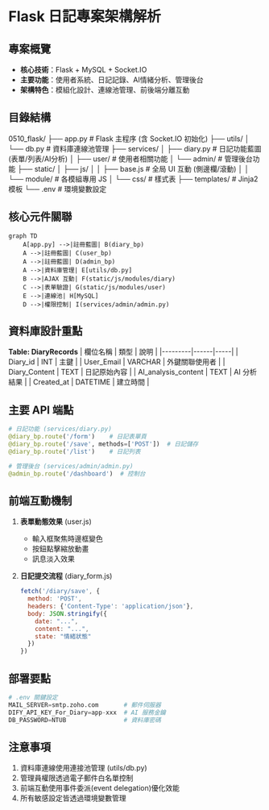 # Flask 日記專案架構解析

## 專案概覽
- **核心技術**：Flask + MySQL + Socket.IO
- **主要功能**：使用者系統、日記記錄、AI情緒分析、管理後台
- **架構特色**：模組化設計、連線池管理、前後端分離互動

## 目錄結構

 0510_flask/
├── app.py # Flask 主程序 (含 Socket.IO 初始化)
├── utils/
│ └── db.py # 資料庫連線池管理
├── services/
│ ├── diary.py # 日記功能藍圖 (表單/列表/AI分析)
│ ├── user/ # 使用者相關功能
│ └── admin/ # 管理後台功能
├── static/
│ ├── js/
│ │ ├── base.js # 全局 UI 互動 (側邊欄/滾動)
│ │ └── module/ # 各模組專用 JS
│ └── css/ # 樣式表
├── templates/ # Jinja2 模板
└── .env # 環境變數設定

## 核心元件關聯
```mermaid
graph TD
    A[app.py] -->|註冊藍圖| B(diary_bp)
    A -->|註冊藍圖| C(user_bp)
    A -->|註冊藍圖| D(admin_bp)
    A -->|資料庫管理| E[utils/db.py]
    B -->|AJAX 互動| F(static/js/modules/diary)
    C -->|表單驗證| G(static/js/modules/user)
    E -->|連線池| H[MySQL]
    D -->|權限控制| I(services/admin/admin.py)
```

## 資料庫設計重點
**Table: DiaryRecords**
| 欄位名稱 | 類型 | 說明 |
|---------|------|-----|
| Diary_id | INT | 主鍵 |
| User_Email | VARCHAR | 外鍵關聯使用者 |
| Diary_Content | TEXT | 日記原始內容 |
| AI_analysis_content | TEXT | AI 分析結果 |
| Created_at | DATETIME | 建立時間 |

## 主要 API 端點
```python
# 日記功能 (services/diary.py)
@diary_bp.route('/form')    # 日記表單頁
@diary_bp.route('/save', methods=['POST'])  # 日記儲存
@diary_bp.route('/list')    # 日記列表

# 管理後台 (services/admin/admin.py)
@admin_bp.route('/dashboard')  # 控制台
```

## 前端互動機制
1. **表單動態效果** (user.js)
   - 輸入框聚焦時邊框變色
   - 按鈕點擊縮放動畫
   - 訊息淡入效果

2. **日記提交流程** (diary_form.js)
   ```javascript
   fetch('/diary/save', {
     method: 'POST',
     headers: {'Content-Type': 'application/json'},
     body: JSON.stringify({
       date: "...",
       content: "...",
       state: "情緒狀態"
     })
   })
   ```

## 部署要點
```python
# .env 關鍵設定
MAIL_SERVER=smtp.zoho.com       # 郵件伺服器
DIFY_API_KEY_For_Diary=app-xxx  # AI 服務金鑰
DB_PASSWORD=NTUB                # 資料庫密碼
```

## 注意事項
1. 資料庫連線使用連接池管理 (utils/db.py)
2. 管理員權限透過電子郵件白名單控制
3. 前端互動使用事件委派(event delegation)優化效能
4. 所有敏感設定皆透過環境變數管理
